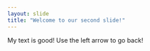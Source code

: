 ```yaml
---
layout: slide
title: "Welcome to our second slide!"
---
```

My text is good!
Use the left arrow to go back!
